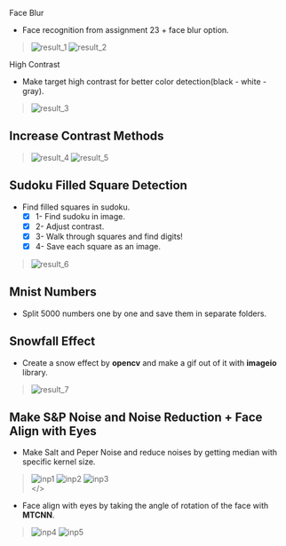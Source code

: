 Face Blur
- Face recognition from assignment 23 + face blur option.
> ![result_1](result/result1-1.png)
> ![result_2](result/result1-2.png)

High Contrast
- Make target high contrast for better color detection(black - white - gray).

> ![result_3](result/result2.png)

## Increase Contrast Methods
> ![result_4](result/original.jpg)
> ![result_5](result/adjusted.jpg)

## Sudoku Filled Square Detection
- Find filled squares in sudoku.
  - [x] 1- Find sudoku in image.
  - [x] 2- Adjust contrast.
  - [x] 3- Walk through squares and find digits!
  - [x] 4- Save each square as an image.
> ![result_6](result/sudoku_out.png)

## Mnist Numbers
- Split 5000 numbers one by one and save them in separate folders.

## Snowfall Effect
- Create a snow effect by **opencv** and make a gif out of it with **imageio** library.
> ![result_7](result/snow.gif)

## Make S&P Noise and Noise Reduction + Face Align with Eyes
- Make Salt and Peper Noise and reduce noises by getting median with specific kernel size.
> ![inp1](result/output1-1.png)
![inp2](result/output1-2.png)
![inp3](result/output1-3.png)
<br></>
- Face align with eyes by taking the angle of rotation of the face with **MTCNN**.
> ![inp4](result/output1-4.png)
![inp5](result/output1-5.png)